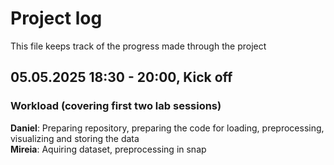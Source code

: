 # Project log 
This file keeps track of the progress made through the project

## 05.05.2025 18:30 - 20:00, Kick off
### Workload (covering first two lab sessions)  
**Daniel**: Preparing repository, preparing the code for loading, preprocessing, visualizing and storing the data  
**Mireia**: Aquiring dataset, preprocessing in snap
